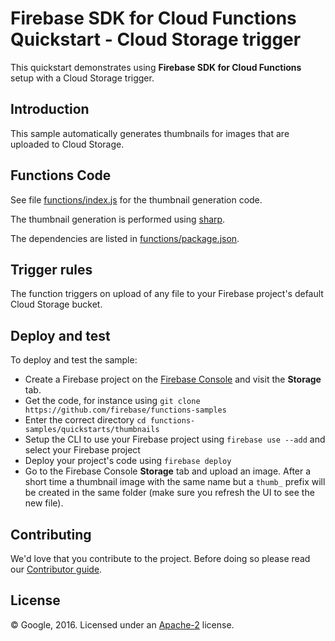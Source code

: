 # Firebase SDK for Cloud Functions Quickstart - Cloud Storage trigger

This quickstart demonstrates using **Firebase SDK for Cloud Functions** setup with a Cloud Storage trigger.

## Introduction

This sample automatically generates thumbnails for images that are uploaded to Cloud Storage.

## Functions Code

See file [functions/index.js](functions/index.js) for the thumbnail generation code.

The thumbnail generation is performed using [sharp](https://www.npmjs.com/package/sharp).

The dependencies are listed in [functions/package.json](functions/package.json).

## Trigger rules

The function triggers on upload of any file to your Firebase project's default Cloud Storage bucket.

## Deploy and test

To deploy and test the sample:

- Create a Firebase project on the [Firebase Console](https://console.firebase.google.com) and visit the **Storage** tab.
- Get the code, for instance using `git clone https://github.com/firebase/functions-samples`
- Enter the correct directory `cd functions-samples/quickstarts/thumbnails`
- Setup the CLI to use your Firebase project using `firebase use --add` and select your Firebase project
- Deploy your project's code using `firebase deploy`
- Go to the Firebase Console **Storage** tab and upload an image. After a short time a thumbnail image with the same name but a `thumb_` prefix will be created in the same folder (make sure you refresh the UI to see the new file).

## Contributing

We'd love that you contribute to the project. Before doing so please read our [Contributor guide](../../CONTRIBUTING.md).

## License

© Google, 2016. Licensed under an [Apache-2](../../LICENSE) license.
